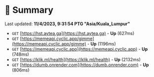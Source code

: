# 📖 Summary
Last updated: **11/4/2023, 9:31:54 PTG "Asia/Kuala_Lumpur"**

- `GET` [https://hst.aytea.ga](https://hst.aytea.ga) - **Up** (627ms)
- `GET` [https://memeapi.cyclic.app/gimme](https://memeapi.cyclic.app/gimme) - **Up** (1196ms)
- `GET` [https://memeapi.cyclic.app](https://memeapi.cyclic.app) - **Up** (748ms)
- `GET` [https://klik.ml/health](https://klik.ml/health) - **Up** (2132ms)
- `GET` [https://dumb.onrender.com](https://dumb.onrender.com) - **Up** (806ms)

